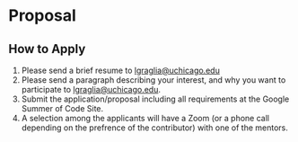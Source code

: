 # Proposal

## How to Apply

1. Please send a brief resume to lgraglia@uchicago.edu
2. Please send a paragraph describing your interest, and why you want to participate to lgraglia@uchicago.edu.
3. Submit the application/proposal including all requirements at the Google Summer of Code Site.
4. A selection among the applicants will have a Zoom (or a phone call depending on the prefrence of the contributor) with one of the mentors.

